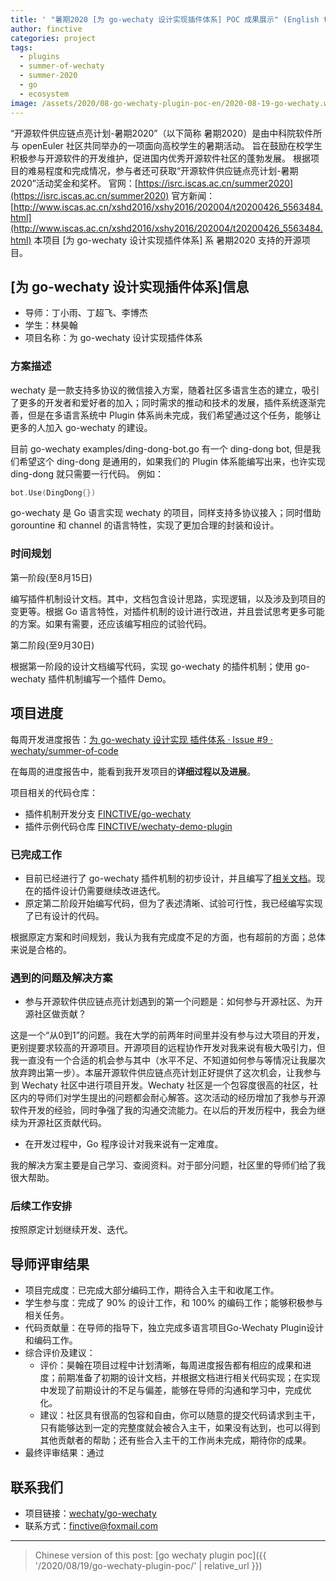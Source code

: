 ```yaml
---
title: ' "暑期2020 [为 go-wechaty 设计实现插件体系] POC 成果展示" (English translation WIP)'
author: finctive
categories: project
tags:
  - plugins
  - summer-of-wechaty
  - summer-2020
  - go
  - ecosystem
image: /assets/2020/08-go-wechaty-plugin-poc-en/2020-08-19-go-wechaty.webp
---
```


“开源软件供应链点亮计划-暑期2020”（以下简称 暑期2020）是由中科院软件所与 openEuler 社区共同举办的一项面向高校学生的暑期活动。
旨在鼓励在校学生积极参与开源软件的开发维护，促进国内优秀开源软件社区的蓬勃发展。
根据项目的难易程度和完成情况，参与者还可获取“开源软件供应链点亮计划-暑期2020”活动奖金和奖杯。
官网：[https://isrc.iscas.ac.cn/summer2020](https://isrc.iscas.ac.cn/summer2020) 官方新闻：[http://www.iscas.ac.cn/xshd2016/xshy2016/202004/t20200426_5563484.html](http://www.iscas.ac.cn/xshd2016/xshy2016/202004/t20200426_5563484.html)
本项目 [为 go-wechaty 设计实现插件体系] 系 暑期2020 支持的开源项目。

## [为 go-wechaty 设计实现插件体系]信息

- 导师：丁小雨、丁超飞、李博杰
- 学生：林昊翰
- 项目名称：为 go-wechaty 设计实现插件体系

### 方案描述

wechaty 是一款支持多协议的微信接入方案，随着社区多语言生态的建立，吸引了更多的开发者和爱好者的加入；同时需求的推动和技术的发展，插件系统逐渐完善，但是在多语言系统中 Plugin 体系尚未完成，我们希望通过这个任务，能够让更多的人加入 go-wechaty 的建设。

目前 go-wechaty examples/ding-dong-bot.go 有一个 ding-dong bot, 但是我们希望这个 ding-dong 是通用的，如果我们的 Plugin 体系能编写出来，也许实现 ding-dong 就只需要一行代码。
例如：

```go
bot.Use(DingDong{})
```

go-wechaty 是 Go 语言实现 wechaty 的项目，同样支持多协议接入；同时借助 gorountine 和 channel 的语言特性，实现了更加合理的封装和设计。

### 时间规划

第一阶段(至8月15日)

编写插件机制设计文档。其中，文档包含设计思路，实现逻辑，以及涉及到项目的变更等。根据 Go 语言特性，对插件机制的设计进行改进，并且尝试思考更多可能的方案。如果有需要，还应该编写相应的试验代码。

第二阶段(至9月30日)

根据第一阶段的设计文档编写代码，实现 go-wechaty 的插件机制；使用 go-wechaty 插件机制编写一个插件 Demo。

## 项目进度

每周开发进度报告：[为 go-wechaty 设计实现 插件体系 · Issue #9 · wechaty/summer-of-code](https://github.com/wechaty/summer-of-code/issues/9)

在每周的进度报告中，能看到我开发项目的**详细过程以及进展**。

项目相关的代码仓库：

- 插件机制开发分支 [FINCTIVE/go-wechaty](https://github.com/FINCTIVE/go-wechaty/tree/plugin)
- 插件示例代码仓库 [FINCTIVE/wechaty-demo-plugin](https://github.com/FINCTIVE/wechaty-demo-plugin)

### 已完成工作

- 目前已经进行了 go-wechaty 插件机制的初步设计，并且编写了[相关文档](https://github.com/wechaty/summer-of-code/issues/9#issuecomment-673422731)。现在的插件设计仍需要继续改进迭代。
- 原定第二阶段开始编写代码，但为了表述清晰、试验可行性，我已经编写实现了已有设计的代码。

根据原定方案和时间规划，我认为我有完成度不足的方面，也有超前的方面；总体来说是合格的。

### 遇到的问题及解决方案

- 参与开源软件供应链点亮计划遇到的第一个问题是：如何参与开源社区、为开源社区做贡献？

这是一个“从0到1”的问题。我在大学的前两年时间里并没有参与过大项目的开发，更别提要求较高的开源项目。开源项目的远程协作开发对我来说有极大吸引力，但我一直没有一个合适的机会参与其中（水平不足、不知道如何参与等情况让我屡次放弃跨出第一步）。本届开源软件供应链点亮计划正好提供了这次机会，让我参与到 Wechaty 社区中进行项目开发。Wechaty 社区是一个包容度很高的社区，社区内的导师们对学生提出的问题都会耐心解答。这次活动的经历增加了我参与开源软件开发的经验，同时争强了我的沟通交流能力。在以后的开发历程中，我会为继续为开源社区贡献代码。

- 在开发过程中，Go 程序设计对我来说有一定难度。

我的解决方案主要是自己学习、查阅资料。对于部分问题，社区里的导师们给了我很大帮助。

### 后续工作安排

按照原定计划继续开发、迭代。

## 导师评审结果

- 项目完成度：已完成大部分编码工作，期待合入主干和收尾工作。
- 学生参与度：完成了 90% 的设计工作，和 100% 的编码工作；能够积极参与相关任务。
- 代码贡献量：在导师的指导下，独立完成多语言项目Go-Wechaty Plugin设计和编码工作。
- 综合评价及建议：
  - 评价：昊翰在项目过程中计划清晰，每周进度报告都有相应的成果和进度；前期准备了初期的设计文档，并根据文档进行相关代码实现；在实现中发现了前期设计的不足与偏差，能够在导师的沟通和学习中，完成优化。
  - 建议：社区具有很高的包容和自由，你可以随意的提交代码请求到主干，只有能够达到一定的完整度就会被合入主干，如果没有达到，也可以得到其他贡献者的帮助；还有些合入主干的工作尚未完成，期待你的成果。
- 最终评审结果：通过

## 联系我们

- 项目链接：[wechaty/go-wechaty](https://github.com/wechaty/go-wechaty)
- 联系方式：finctive@foxmail.com

---

> Chinese version of this post: [go wechaty plugin poc]({{ '/2020/08/19/go-wechaty-plugin-poc/' | relative_url }})

